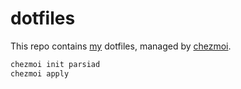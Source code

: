 # dotfiles

This repo contains [my](https://parsiad.ca) dotfiles, managed by [chezmoi](https://chezmoi.io).

```bash
chezmoi init parsiad
chezmoi apply
```

